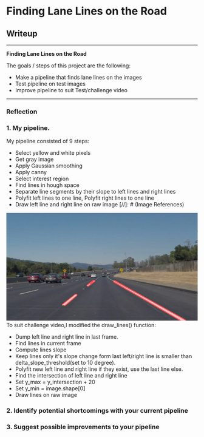 # **Finding Lane Lines on the Road** 

## Writeup

---

**Finding Lane Lines on the Road**

The goals / steps of this project are the following:
* Make a pipeline that finds lane lines on the images
* Test pipeline on test images
* Improve pipeline to suit Test/challenge video

---

### Reflection

### 1. My pipeline. 

My pipeline consisted of 9 steps: 
* Select yellow and white pixels
* Get gray image
* Apply Gaussian smoothing
* Apply canny
* Select interest region
* Find lines in hough space
* Separate line segments by their slope to left lines and right lines
* Polyfit left lines to one line, Polyfit right lines to one line
* Draw left line and right line on raw image
[//]: # (Image References)

[image1]: ./test_images_output/solidWhiteCurve_weighted.jpg "White Curve"
[image2]: ./test_images_output/solidWhiteRight_weighted.jpg "White right"
[image3]: ./test_images_output/solidYellowCurve2_weighted.jpg "Yellow Curve"
![alt text][image1]
To suit challenge video,I modified the draw_lines() function:
* Dump left line and right line in last frame.
* Find lines in current frame
* Compute lines slope
* Keep lines only it's slope change form last left/right line is smaller than delta_slope_threshold(set to 10 degree).
* Polyfit new left line and right line if they exist, use the last line else.
* Find the intersection of left line and right line
* Set y_max = y_intersection + 20
* Set y_min = image.shape[0]
* Draw lines on raw image


### 2. Identify potential shortcomings with your current pipeline





### 3. Suggest possible improvements to your pipeline


